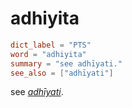 # adhiyita

``` toml
dict_label = "PTS"
word = "adhiyita"
summary = "see adhīyati."
see_also = ["adhīyati"]
```

see *[adhīyati](adhīyati.md)*.

